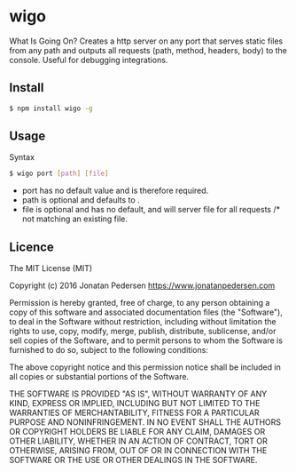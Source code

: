 # wigo
What Is Going On? Creates a http server on any port that serves static files from any path and outputs all requests (path, method, headers, body) to the console. Useful for debugging integrations.

## Install
``` bash
$ npm install wigo -g
```

## Usage

Syntax
``` bash
$ wigo port [path] [file]
```

* port has no default value and is therefore required.
* path is optional and defaults to .
* file is optional and has no default, and will server file for all requests /* not matching an existing file. 


## Licence
The MIT License (MIT)

Copyright (c) 2016 Jonatan Pedersen https://www.jonatanpedersen.com

Permission is hereby granted, free of charge, to any person obtaining a copy
of this software and associated documentation files (the "Software"), to deal
in the Software without restriction, including without limitation the rights
to use, copy, modify, merge, publish, distribute, sublicense, and/or sell
copies of the Software, and to permit persons to whom the Software is
furnished to do so, subject to the following conditions:

The above copyright notice and this permission notice shall be included in
all copies or substantial portions of the Software.

THE SOFTWARE IS PROVIDED "AS IS", WITHOUT WARRANTY OF ANY KIND, EXPRESS OR
IMPLIED, INCLUDING BUT NOT LIMITED TO THE WARRANTIES OF MERCHANTABILITY,
FITNESS FOR A PARTICULAR PURPOSE AND NONINFRINGEMENT. IN NO EVENT SHALL THE
AUTHORS OR COPYRIGHT HOLDERS BE LIABLE FOR ANY CLAIM, DAMAGES OR OTHER
LIABILITY, WHETHER IN AN ACTION OF CONTRACT, TORT OR OTHERWISE, ARISING FROM,
OUT OF OR IN CONNECTION WITH THE SOFTWARE OR THE USE OR OTHER DEALINGS IN
THE SOFTWARE.
